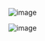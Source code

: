 ![image](https://github.com/user-attachments/assets/a265e4e8-66f7-433e-bbc0-9e53bc4782b4)

![image](https://github.com/user-attachments/assets/e067ae8c-e62a-496f-bd5c-63cf579b45d2)
